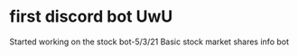 # first discord bot UwU
Started working on the stock bot-5/3/21
Basic stock market shares info bot

